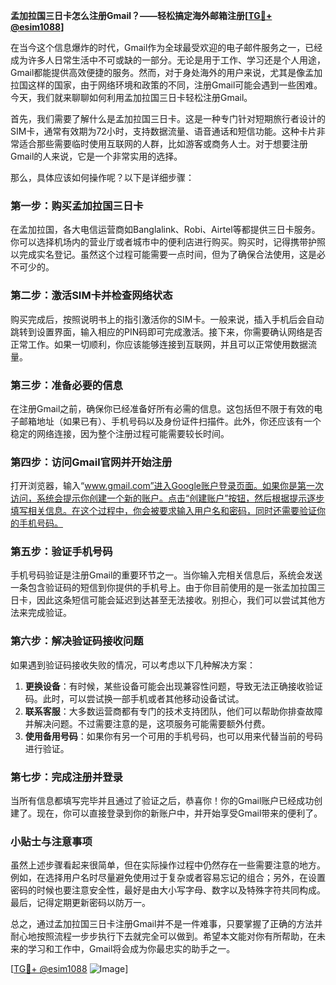 **孟加拉国三日卡怎么注册Gmail？——轻松搞定海外邮箱注册[[TG💪+ @esim1088](https://t.me/s/esim1088)]**

在当今这个信息爆炸的时代，Gmail作为全球最受欢迎的电子邮件服务之一，已经成为许多人日常生活中不可或缺的一部分。无论是用于工作、学习还是个人用途，Gmail都能提供高效便捷的服务。然而，对于身处海外的用户来说，尤其是像孟加拉国这样的国家，由于网络环境和政策的不同，注册Gmail可能会遇到一些困难。今天，我们就来聊聊如何利用孟加拉国三日卡轻松注册Gmail。

首先，我们需要了解什么是孟加拉国三日卡。这是一种专门针对短期旅行者设计的SIM卡，通常有效期为72小时，支持数据流量、语音通话和短信功能。这种卡片非常适合那些需要临时使用互联网的人群，比如游客或商务人士。对于想要注册Gmail的人来说，它是一个非常实用的选择。

那么，具体应该如何操作呢？以下是详细步骤：

### 第一步：购买孟加拉国三日卡

在孟加拉国，各大电信运营商如Banglalink、Robi、Airtel等都提供三日卡服务。你可以选择机场内的营业厅或者城市中的便利店进行购买。购买时，记得携带护照以完成实名登记。虽然这个过程可能需要一点时间，但为了确保合法使用，这是必不可少的。

### 第二步：激活SIM卡并检查网络状态

购买完成后，按照说明书上的指引激活你的SIM卡。一般来说，插入手机后会自动跳转到设置界面，输入相应的PIN码即可完成激活。接下来，你需要确认网络是否正常工作。如果一切顺利，你应该能够连接到互联网，并且可以正常使用数据流量。

### 第三步：准备必要的信息

在注册Gmail之前，确保你已经准备好所有必需的信息。这包括但不限于有效的电子邮箱地址（如果已有）、手机号码以及身份证件扫描件。此外，你还应该有一个稳定的网络连接，因为整个注册过程可能需要较长时间。

### 第四步：访问Gmail官网并开始注册

打开浏览器，输入“www.gmail.com”进入Google账户登录页面。如果你是第一次访问，系统会提示你创建一个新的账户。点击“创建账户”按钮，然后根据提示逐步填写相关信息。在这个过程中，你会被要求输入用户名和密码，同时还需要验证你的手机号码。

### 第五步：验证手机号码

手机号码验证是注册Gmail的重要环节之一。当你输入完相关信息后，系统会发送一条包含验证码的短信到你提供的手机号上。由于你目前使用的是一张孟加拉国三日卡，因此这条短信可能会延迟到达甚至无法接收。别担心，我们可以尝试其他方法来完成验证。

### 第六步：解决验证码接收问题

如果遇到验证码接收失败的情况，可以考虑以下几种解决方案：
1. **更换设备**：有时候，某些设备可能会出现兼容性问题，导致无法正确接收验证码。此时，可以尝试换一部手机或者其他移动设备试试。
2. **联系客服**：大多数运营商都有专门的技术支持团队，他们可以帮助你排查故障并解决问题。不过需要注意的是，这项服务可能需要额外付费。
3. **使用备用号码**：如果你有另一个可用的手机号码，也可以用来代替当前的号码进行验证。

### 第七步：完成注册并登录

当所有信息都填写完毕并且通过了验证之后，恭喜你！你的Gmail账户已经成功创建了。现在，你可以直接登录到你的新账户中，并开始享受Gmail带来的便利了。

### 小贴士与注意事项

虽然上述步骤看起来很简单，但在实际操作过程中仍然存在一些需要注意的地方。例如，在选择用户名时尽量避免使用过于复杂或者容易忘记的组合；另外，在设置密码的时候也要注意安全性，最好是由大小写字母、数字以及特殊字符共同构成。最后，记得定期更新密码以防万一。

总之，通过孟加拉国三日卡注册Gmail并不是一件难事，只要掌握了正确的方法并耐心地按照流程一步步执行下去就完全可以做到。希望本文能对你有所帮助，在未来的学习和工作中，Gmail将会成为你最忠实的助手之一。

[[TG💪+ @esim1088](https://t.me/s/esim1088) ![Image](https://i.postimg.cc/4NQfJmqS/Snipaste-2025-05-13-00-14-12.png)]